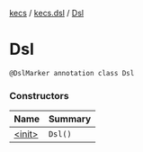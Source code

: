 [kecs](../../index.md) / [kecs.dsl](../index.md) / [Dsl](./index.md)

# Dsl

`@DslMarker annotation class Dsl`

### Constructors

| Name | Summary |
|---|---|
| [&lt;init&gt;](-init-.md) | `Dsl()` |
